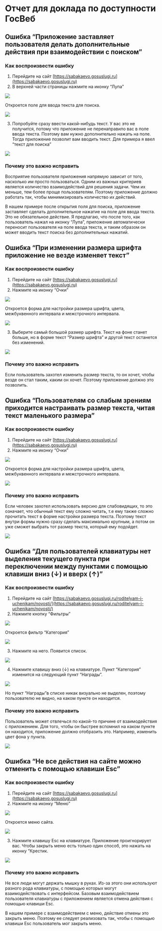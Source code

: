 # Отчет для доклада по доступности ГосВеб
## Ошибка “Приложение заставляет пользователя делать дополнительные действия при взаимодействии с поиском”

### Как воспроизвести ошибку

1.  Перейдите на сайт [https://sabakaevo.gosuslugi.ru](https://sabakaevo.gosuslugi.ru)
2.  В верхней части страницы нажмите на иконку “Лупа”

![](images/image1.png)

Откроется поле для ввода текста для поиска.

![](images/image3.png)

3.  Попробуйте сразу ввести какой-нибудь текст. У вас это не получится, потому что приложение не перенаправило вас в поле ввода текста. Поэтому вам нужно дополнительно нажать на поле. Тогда приложение позволит вам вводить текст. Для примера я ввел “текст для поиска”

![](images/image2.png)

### Почему это важно исправить

Восприятие пользователя приложения напрямую зависит от того, насколько им просто пользоваться. Одним из важных критериев является количество взаимодействий для решения задачи. Чем их меньше, тем более проще пользователям. Поэтому приложение должно работать так, чтобы минимизировать количество их действий.

В нашем примере после открытия поля для поиска, приложение заставляет сделать дополнительное нажатие на поле для ввода текста. Это не обязательное действие. Я предлагаю, что после того, как пользователь нажал на иконку “Лупа”, приложение автоматически переносит пользователя на поле ввода текста, и таким образом он может вводить текст поиска без дополнительных нажатий.

## Ошибка “При изменении размера шрифта приложение не везде изменяет текст”

### Как воспроизвести ошибку

1.  Перейдите на сайт [https://sabakaevo.gosuslugi.ru](https://sabakaevo.gosuslugi.ru)
2.  Нажмите на иконку “Очки”

![](images/image5.png)

Откроется форма для настройки размера шрифта, цвета, межбуквенного интервала и межстрочного интервала.

![](images/image4.png)

3.  Выберите самый большой размер шрифта. Текст на фоне станет больше, но в форме текст “Размер шрифта” и другой текст останется без изменений.

![](images/image6.png)

### Почему это важно исправить

Если пользователь захотел изменить размер текста, то он хочет, чтобы везде он стал таким, каким он хочет. Поэтому приложение должно это позволить.

## Ошибка “Пользователям со слабым зрениям приходится настраивать размер текста, читая текст маленького размера”

### Как воспроизвести ошибку

1.  Перейдите на сайт [https://sabakaevo.gosuslugi.ru](https://sabakaevo.gosuslugi.ru)
2.  Нажмите на иконку “Очки”

![](images/image5.png)

Откроется форма для настройки размера шрифта, цвета, межбуквенного интервала и межстрочного интервала.

![](images/image4.png)

### Почему это важно исправить

Если человек захотел использовать версию для слабовидящих, то это означает, что обычный текст ему сложно читать, т.е ему также сложно прочитать текст в форме настройки размера текста. Поэтому текст внутри формы нужно сразу сделать максимально крупным, а потом он уже сможет выбрать тот размер текста, который ему подойдет.

![](images/image7.png)

## Ошибка “Для пользователей клавиатуры нет выделения текущего пункта при переключении между пунктами с помощью клавиши вниз (↓) и вверх (↑)”
### Как воспроизвести ошибку

1.  Перейдите на сайт [https://sabakaevo.gosuslugi.ru/roditelyam-i-uchenikam/novosti/](https://sabakaevo.gosuslugi.ru/roditelyam-i-uchenikam/novosti/)
2.  Нажмите кнопку “Фильтры”

![](images/image10.png)

Откроется фильтр “Категория”

![](images/image8.png)

3.  Нажмите на него. Появится список.

![](images/image9.png)

4.  Нажмите клавишу вниз (↓) на клавиатуре. Пункт “Категория” изменится на следующий пункт “Награды”.

![](images/image11.png)

Но пункт “Награды”в списке никак визуально не выделен, поэтому пользователю не видно, на каком пункте он находится.  

### Почему это важно исправить

Пользователь может отвлечься по какой-то причине от взаимодействия с приложением. Для того, чтобы он быстрее вспомнил на каком пункте он находится, приложение должно отобразить это. Например, изменить цвет фона у пункта.

![](images/image12.png)

## Ошибка “Не все действия на сайте можно отменить с помощью клавиши Esc”
### Как воспроизвести ошибку

1.  Перейдите на сайт [https://sabakaevo.gosuslugi.ru](https://sabakaevo.gosuslugi.ru)
2.  Нажмите на иконку “Меню”

![](images/image13.png)

Откроется меню сайта.

![](images/image14.png)

3.  Нажмите клавишу Esc на клавиатуре. Приложение проигнорирует вас. Чтобы закрыть меню есть только один способ, это нажать на иконку “Крестик.

![](images/image15.png)

### Почему это важно исправить

Не все люди могут держать мышку в руках. Из-за этого они используют разного рода клавиатуры, с помощью которых могут взаимодействовать с интерфейсом. Базовым взаимодействием пользователя клавиатуры с приложением является отмена действия с помощью клавиши Esc.

В нашем примере с взаимодействием с меню, действие отмены это закрыть меню. Поэтому ее следует реализовать так, чтобы с помощью клавиши Esc пользователь мог закрыть меню.
